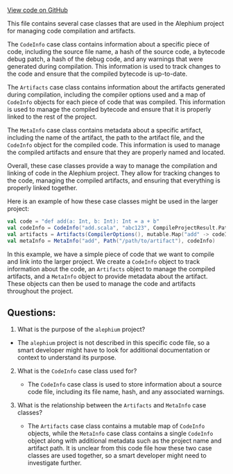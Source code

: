 [View code on GitHub](https://github.com/alephium/alephium/ralphc/src/main/scala/org/alephium/ralphc/Artifacts.scala)

This file contains several case classes that are used in the Alephium project for managing code compilation and artifacts. 

The `CodeInfo` case class contains information about a specific piece of code, including the source file name, a hash of the source code, a bytecode debug patch, a hash of the debug code, and any warnings that were generated during compilation. This information is used to track changes to the code and ensure that the compiled bytecode is up-to-date.

The `Artifacts` case class contains information about the artifacts generated during compilation, including the compiler options used and a map of `CodeInfo` objects for each piece of code that was compiled. This information is used to manage the compiled bytecode and ensure that it is properly linked to the rest of the project.

The `MetaInfo` case class contains metadata about a specific artifact, including the name of the artifact, the path to the artifact file, and the `CodeInfo` object for the compiled code. This information is used to manage the compiled artifacts and ensure that they are properly named and located.

Overall, these case classes provide a way to manage the compilation and linking of code in the Alephium project. They allow for tracking changes to the code, managing the compiled artifacts, and ensuring that everything is properly linked together. 

Here is an example of how these case classes might be used in the larger project:

```scala
val code = "def add(a: Int, b: Int): Int = a + b"
val codeInfo = CodeInfo("add.scala", "abc123", CompileProjectResult.Patch(), "def456", AVector.empty)
val artifacts = Artifacts(CompilerOptions(), mutable.Map("add" -> codeInfo))
val metaInfo = MetaInfo("add", Path("/path/to/artifact"), codeInfo)
```

In this example, we have a simple piece of code that we want to compile and link into the larger project. We create a `CodeInfo` object to track information about the code, an `Artifacts` object to manage the compiled artifacts, and a `MetaInfo` object to provide metadata about the artifact. These objects can then be used to manage the code and artifacts throughout the project.
## Questions: 
 1. What is the purpose of the `alephium` project?
   - The `alephium` project is not described in this specific code file, so a smart developer might have to look for additional documentation or context to understand its purpose.

2. What is the `CodeInfo` case class used for?
   - The `CodeInfo` case class is used to store information about a source code file, including its file name, hash, and any associated warnings.

3. What is the relationship between the `Artifacts` and `MetaInfo` case classes?
   - The `Artifacts` case class contains a mutable map of `CodeInfo` objects, while the `MetaInfo` case class contains a single `CodeInfo` object along with additional metadata such as the project name and artifact path. It is unclear from this code file how these two case classes are used together, so a smart developer might need to investigate further.